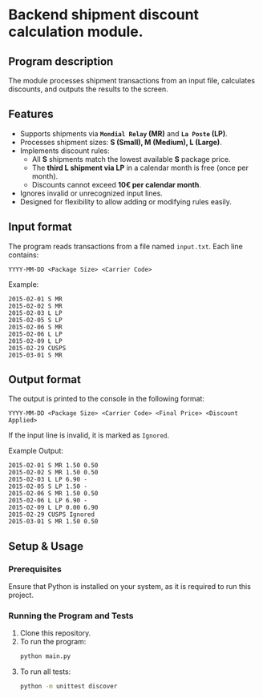 # Backend shipment discount calculation module.

Program description
----------------------------
The module processes shipment transactions from an input file, calculates discounts, and outputs the results to the screen.

Features
----------------------------

* Supports shipments via **`Mondial Relay` (MR)** and **`La Poste` (LP)**.
* Processes shipment sizes: **S (Small), M (Medium), L (Large)**.
* Implements discount rules:
  - All **S** shipments match the lowest available **S** package price.
  - The **third L shipment via LP** in a calendar month is free (once per month).
  - Discounts cannot exceed **10€ per calendar month**.
* Ignores invalid or unrecognized input lines.
* Designed for flexibility to allow adding or modifying rules easily.

Input format
----------------------------
The program reads transactions from a file named `input.txt`. Each line contains:
```
YYYY-MM-DD <Package Size> <Carrier Code>
```
Example:

```
2015-02-01 S MR
2015-02-02 S MR
2015-02-03 L LP
2015-02-05 S LP
2015-02-06 S MR
2015-02-06 L LP
2015-02-09 L LP
2015-02-29 CUSPS
2015-03-01 S MR
```

Output format
----------------------------
The output is printed to the console in the following format:

```
YYYY-MM-DD <Package Size> <Carrier Code> <Final Price> <Discount Applied>
```

If the input line is invalid, it is marked as `Ignored`.

Example Output:

```
2015-02-01 S MR 1.50 0.50
2015-02-02 S MR 1.50 0.50
2015-02-03 L LP 6.90 -
2015-02-05 S LP 1.50 -
2015-02-06 S MR 1.50 0.50
2015-02-06 L LP 6.90 -
2015-02-09 L LP 0.00 6.90
2015-02-29 CUSPS Ignored
2015-03-01 S MR 1.50 0.50
```

Setup & Usage
----------------------------

### Prerequisites

Ensure that Python is installed on your system, as it is required to run this project.

### Running the Program and Tests

1. Clone this repository.
2. To run the program:
     ```sh
     python main.py
     ```
3. To run all tests:
     ```sh
     python -m unittest discover
     ```
